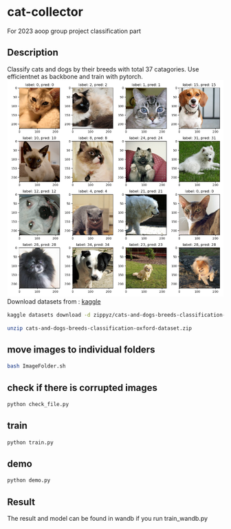 # cat-collector
For 2023 aoop group project classification part
## Description
Classify cats and dogs by their breeds with total 37 catagories. Use efficientnet as backbone and train with pytorch.
![results.png](results.png)
Download datasets from : [kaggle](https://www.kaggle.com/datasets/zippyz/cats-and-dogs-breeds-classification-oxford-dataset/data?select=images)

```bash
kaggle datasets download -d zippyz/cats-and-dogs-breeds-classification-oxford-dataset
```
```bash
unzip cats-and-dogs-breeds-classification-oxford-dataset.zip
```
## move images to individual folders
```bash
bash ImageFolder.sh
```

## check if there is corrupted images
```bash
python check_file.py
```

## train
```bash
python train.py
```

## demo
```bash
python demo.py
```

## Result
The result and model can be found in wandb if you run train_wandb.py